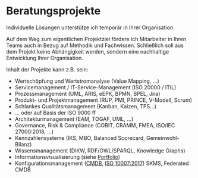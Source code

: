 # Beratungsprojekte

Individuelle Lösungen unterstütze ich temporär in Ihrer Organisation.

Auf dem Weg zum eigentlichen Projektziel fördere ich Mitarbeiter in Ihren Teams auch in Bezug auf Methodik und Fachwissen. Schließlich soll aus dem Projekt keine Abhängigkeit werden, sondern eine nachhaltige Entwicklung Ihrer Organisation.

Inhalt der Projekte kann z.B. sein:

* Wertschöpfung und Wertstromanalyse (Value Mapping, ...)
* Servicemanagement / IT-Service-Management (ISO 20000 / ITIL)
* Prozessmanagement (UML, ARIS, eEPK, BPMN, BPEL, Jira)
* Produkt- und Projektmanagement (RUP, PMI, PRINCE, V-Modell, Scrum)
* Schlankes Qualitätsmanagement (Kanban, Kaizen, TPS…) 
* ... oder auf Basis der ISO 9000 ff
* Architekturmanagement (EAM, TOGAF, UML, ...)
* Governance, Risk & Compliance (COBIT, CRAMM, FMEA, ISO/IEC 27000:2018, ...)
* Kennzahlensysteme (IKS, MBO, Balanced Scorecard, Gemeinwohl-Bilanz)
* Wissensmanagement (DIKW, RDF/OWL/SPARQL, Knowledge Graphs)
* Informationsvisualisierung (siehe [Portfolio](https://observablehq.com/collection/@bogo/portfolio))
* Konfigurationsmanagement ([CMDB](/cmdb), [ISO 10007:2017](https://www.iso.org/standard/70400.html)) SKMS, Federated CMDB
